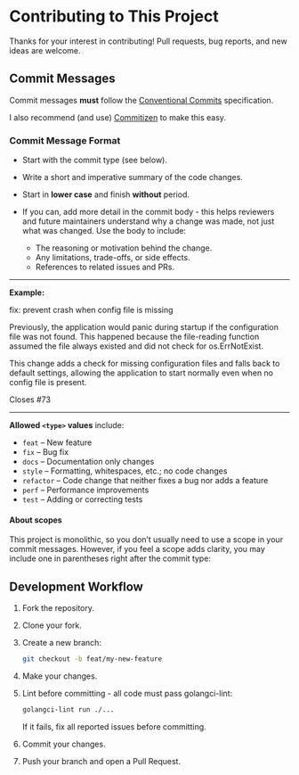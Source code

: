 # Contributing to This Project

Thanks for your interest in contributing!
Pull requests, bug reports, and new ideas are welcome.

## Commit Messages

Commit messages **must** follow the [Conventional Commits](https://www.conventionalcommits.org/) specification.

I also recommend (and use) [Commitizen](https://commitizen-tools.github.io/commitizen/) to make this easy.

### Commit Message Format

- Start with the commit type (see below).
- Write a short and imperative summary of the code changes.
- Start in **lower case** and finish **without** period.

- If you can, add more detail in the commit body - this helps reviewers and future maintainers understand why a change was made, not just what was changed.
  Use the body to include:
  - The reasoning or motivation behind the change.
  - Any limitations, trade-offs, or side effects.
  - References to related issues and PRs.

---

**Example:**

fix: prevent crash when config file is missing

Previously, the application would panic during startup if the
configuration file was not found. This happened because the
file-reading function assumed the file always existed and did not
check for os.ErrNotExist.

This change adds a check for missing configuration files and falls
back to default settings, allowing the application to start normally
even when no config file is present.

Closes #73

---

**Allowed `<type>` values** include:

- `feat` – New feature
- `fix` – Bug fix
- `docs` – Documentation only changes
- `style` – Formatting, whitespaces, etc.; no code changes
- `refactor` – Code change that neither fixes a bug nor adds a feature
- `perf` – Performance improvements
- `test` – Adding or correcting tests

#### About scopes

This project is monolithic, so you don’t usually need to use a scope in your commit messages.
However, if you feel a scope adds clarity, you may include one in parentheses right after the commit type:

## Development Workflow

1. Fork the repository.

2. Clone your fork.

3. Create a new branch:

    ```bash
    git checkout -b feat/my-new-feature
    ```

4. Make your changes.

5. Lint before committing - all code must pass golangci-lint:

    ```bash
    golangci-lint run ./...
    ```

    If it fails, fix all reported issues before committing.

6. Commit your changes.

7. Push your branch and open a Pull Request.
